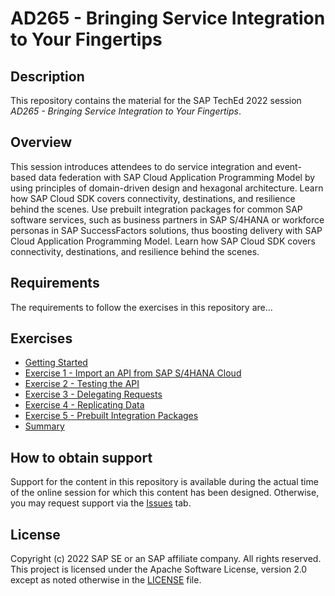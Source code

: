 # AD265 - Bringing Service Integration to Your Fingertips

## Description

This repository contains the material for the SAP TechEd 2022 session<br>
_AD265 - Bringing Service Integration to Your Fingertips_.

## Overview

This session introduces attendees to do service integration and event-based data federation with SAP Cloud Application Programming Model by using principles of domain-driven design and hexagonal architecture. Learn how SAP Cloud SDK covers connectivity, destinations, and resilience behind the scenes. Use prebuilt integration packages for common SAP software services, such as business partners in SAP S/4HANA or workforce personas in SAP SuccessFactors solutions, thus boosting delivery with SAP Cloud Application Programming Model.
Learn how SAP Cloud SDK covers connectivity, destinations, and resilience behind the scenes.

## Requirements

The requirements to follow the exercises in this repository are...

## Exercises

- [Getting Started](https://github.com/SAP-samples/teched2022-AD265/wiki/0.-Getting-Started)
- [Exercise 1 - Import an API from SAP S/4HANA Cloud](https://github.com/SAP-samples/teched2022-AD265/wiki/1.-Importing-APIs)
- [Exercise 2 - Testing the API](https://github.com/SAP-samples/teched2022-AD265/wiki/2.-Local-%26-Hybrid-Tests)
- [Exercise 3 - Delegating Requests](https://github.com/SAP-samples/teched2022-AD265/wiki/3.-Delegating-Requests)
- [Exercise 4 - Replicating Data](https://github.com/SAP-samples/teched2022-AD265/wiki/4.-Replicating-Data)
- [Exercise 5 - Prebuilt Integration Packages](https://github.com/SAP-samples/teched2022-AD265/wiki/5.-Prebuilt-Integration-Packages)
- [Summary](6.-Summary)


## How to obtain support

Support for the content in this repository is available during the actual time of the online session for which this content has been designed. Otherwise, you may request support via the [Issues](../../issues) tab.

## License
Copyright (c) 2022 SAP SE or an SAP affiliate company. All rights reserved. This project is licensed under the Apache Software License, version 2.0 except as noted otherwise in the [LICENSE](LICENSES/Apache-2.0.txt) file.
